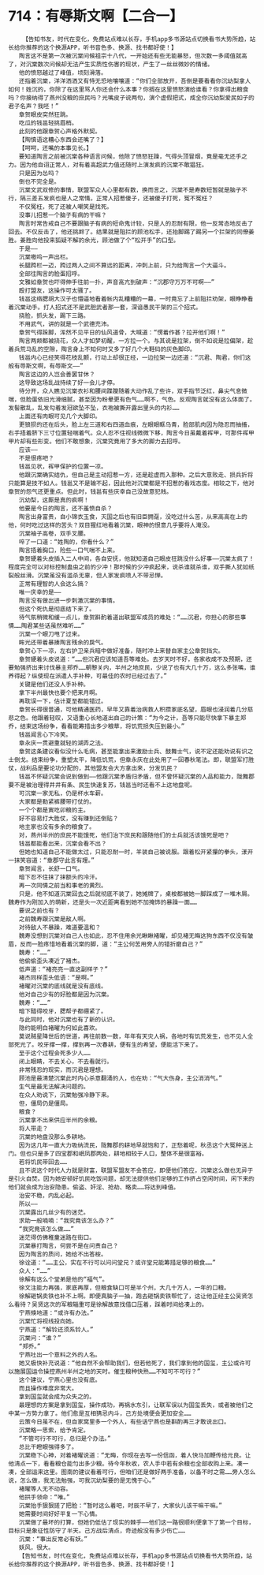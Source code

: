 # 714：有辱斯文啊【二合一】
        【告知书友，时代在变化，免费站点难以长存，手机app多书源站点切换看书大势所趋，站长给你推荐的这个换源APP，听书音色多、换源、找书都好使！】
       陶言这不是第一次被沉棠问候祖宗十八代，一开始还有些无能暴怒，但次数一多阈值就高了，对沉棠数次问候却无法产生实质性伤害的现状，产生了一丝丝微妙的情绪。
       他的愤怒越过了峰值，顷刻滑落。
       还指着沉棠，洋洋洒洒又有恃无恐地嚷嚷道：“你们全部放开，吾倒是要看看你沉幼梨拿人如何！姓沉的，你除了在这里骂人你还会什么本事？你搁在这里愤怒演给谁看？你拿得出粮食吗？你接纳得了燕州没粮的庶民吗？光嘴皮子说两句，演个虚假把式，成全你沉幼梨爱民如子的君子名声？我呸！”
       章贺眼皮突然狂跳。
       吃瓜的钱邕轻挑眉梢。
       此刻的他跟章贺心声格外默契。
       【陶慎语这糟心东西会还嘴了？】
       【呵呵，还嘴的本事见长。】
       要知道陶言之前被沉棠各种语言问候，他除了愤怒狂躁，气得头顶冒烟，竟是毫无还手之力。因为他自诩正常人，对有着高超武力值还随时上演发疯的沉棠不敢猖狂。
       只是因为怂吗？
       倒也不完全是。
       沉棠文武双修的事情，联盟军众人心里都有数，换而言之，沉棠不是寿数短暂就是脑子不行，隔三差五发疯也是人之常情。正常人招惹傻子，还被傻子打死，冤不冤枉？
       不仅冤枉，死了还被人嘲笑是找死。
       没事儿招惹一个脑子有病的干嘛？
       陶言时常告戒自己不要跟脑子有病的短命鬼计较，只是人的忍耐有限，他一反常态地反击了回去。不仅反击了，他还挑衅了。结果就是阻拦的顾池松手，还抬脚踢了踢另一个拦架的同僚姜胜。姜胜向他投来狐疑不解的余光，顾池做了个“松开手”的口型。
       于是——
       沉棠嗷呜一声出栏。
       长腿跨栏一迈，跨过两人之间不算远的距离，冲刺上前，只为给陶言一个大逼斗。
       全部往陶言的脸蛋招呼。
       文雅如章贺也吓得伸手往前一扑，声音高亢到破声：“沉郡守万万不可啊——”
       殴打盟友，这操作可太骚了。
       钱邕这络腮胡大汉子也懵逼地看着帐内乱糟糟的一幕，一时竟忘了上前阻拦劝架，眼睁睁看着沉棠动手。打人招式还不是武胆武者那一套，深谙愚民干架的三个招式。
       挠脸，抓头发，踢下三路。
       不用武气，讲的就是一个武德充沛。
       章贺气得跺脚，浑然不见平日的仙风道骨，大喊道：“愣着作甚？拉开他们啊！”
       陶言两颊都被挠花，众人才如梦初醒，一方拉一个。与其说是拉架，倒不如说是拉偏架，趁着兵荒马乱的空隙，陶言身上不知何时又多了好几个大鞋码的灰色脚印。
       钱邕内心已经笑得花枝乱颤，行动上却很正经，一边拉架一边还道：“沉君、陶君，你们这般有辱斯文啊，有辱斯文——”
       陶言这边的人岂会善罢甘休？
       这导致这场乱战持续了好一会儿才停。
       待分开，众人瞧见沉棠衣衫和腰间蹀躞随着大动作乱了些许，双手指节泛红，鼻尖气息微喘，但脸蛋依旧光滑细腻，甚至因为粉晕更有色气……啊不，气色。反观陶言就没有这么体面了。发髻散乱，乱发勾着发冠欲坠不坠，衣袍被撕开露出里头的内衫……
       上面还有肉眼可见几个大脚印。
       更狼狈的还在后头，脸上左三道和右四道血痕，左眼眼眶乌青，脸部肌肉因为隐忍而抽搐，右手捂着脐下三寸位置轻喘着气。众人忍不住视线微微下移，陶言今日虽戴着裈甲，可那件裈甲甲片却有些形变。他们不敢想象，沉棠究竟用了多大的脚力去招呼。
       应该——
       不是很疼吧？
       钱邕见状，裈甲保护的位置一凉。
       他跟沉棠确实结仇，但自己是主动招惹一方，还是趁虚而入那种。之后大意败走、损兵折将只能算是技不如人。钱邕又不是输不起，因此他对沉棠都是不招惹的看戏态度。相较之下，他对章贺的怨气还更重点。但此时，钱邕有些庆幸自己没故意犯贱。
       沉幼梨，这厮是真的疯啊！
       他要是今日的陶言，还不羞愤自杀？
       陶言出身富贵，自小锦衣玉食，灭国之后也有旧臣拥趸，没吃过什么苦，从来高高在上的他，何时吃过这样的苦头？双目猩红地看着沉棠，眼神的恨意几乎要将人淹没。
       沉棠袖子高卷，双手叉腰。
       啐了一口道：“姓陶的，你看什么？”
       陶言捂着胸口，险些一口气喘不上来。
       章贺硬着头皮插入二人中间，各自安抚，他就知道自己眼皮狂跳没什么好事——沉棠太疯了！程度完全可以对标控制蛊虫之前的少冲！那时候的少冲疯起来，说杀谁就杀谁，双手撕人犹如纸裂般丝滑。沉棠虽没有滥杀无辜，但人家发疯喷人不带忌惮。
       正常有理智的人会这么搞？
       唯一庆幸的是——
       陶言没有做出进一步刺激沉棠的事情。
       但这个死仇是彻底结下来了。
       待气氛稍微和缓一点儿，章贺斟酌着道出联盟军成员的难处：“……沉君，你担心的那些事情……陶君某些话虽然难听……”
       沉棠一个眼刀甩了过来。
       眸光还带着暴揍陶言残余的戾气。
       章贺心下一凉，左右护卫亲兵暗中做好准备，随时冲上来替自家主公章贺挡灾。
       章贺硬着头皮说道：“……但沉君应该知道吾等难处。去岁天时不好，各家收成不及预期，还要勉强挤出来讨伐暴主郑乔……朝黎关内，半州之地庶民，少说了也有大几十万，这么多张嘴，谁养得起？纵使现在派遣人手补种，可最佳的农时已经过去了。”
       关键是他们还没人手补种。
       拿下半州最快也要个把来月啊。
       再耽误一下，估计夏至都能错过。
       章贺长得很普通，可他精通医药，早年又靠着治病救人积攒家底名望，眉眼也浸润着几分慈悲之色。他跟着轻叹，又语重心长地道出自己的计策：“为今之计，吾等只能尽快拿下暴主郑乔，结束这场纷争，看看能筹措出多少粮草，将饥荒损失压到最小。”
       钱邕闻言心下冷笑。
       章永庆一贯避重就轻的湖弄之法。
       章贺这条建议看似没什么毛病，甚至能拿出来激励士兵、鼓舞士气，说不定还能劝说有识之士倒戈。结束纷争，重塑太平，降低饥荒，但章永庆在此处用了一回春秋笔法。即，联盟军打胜仗，战利品是要论功分配的，其他盟友会大方拿出来，分发饥民？
       钱邕不怀疑沉棠会说到做到——他跟沉棠矛盾归矛盾，但不曾怀疑沉棠的人品和能力，陇舞郡要不是被治理得井井有条、民生快速复苏，钱邕当时还看不上这地盘呢。
       可沉棠一家无私，仍是杯水车薪。
       大家都是勒紧裤腰带打仗的。
       一个个都是寅吃卯粮的主。
       好不容易打大胜仗，没有赚到还倒贴？
       地主家也没有多余的粮食了。
       对，燕州半州的庶民不能饿死，他们治下庶民和跟随他们的士兵就活该饿死是吧？
       钱邕都能看出来，沉棠会看不出？
       但她也知道自己不能做太过，只能忍耐一时，羊装自己被说服。跟着松开紧攥的拳头，漾开一抹笑容道：“章郡守此言有理。”
       章贺闻言，长舒一口气。
       暗下忍不住抹了抹额头的冷汗。
       再一次同情之前当和事老的黄烈。
       只是，他不知道沉棠回去之后就彻底不装了，她摊牌了，桌桉都被她一脚踩成了一堆木屑。魏寿作为刚加入的萌新，还是头一次近距离看到她不加掩饰的暴躁一面……
       要说之前也有？
       之前魏寿跟沉棠是敌人啊。
       对待敌人不暴躁，难道要温和？
       魏寿没想到沉棠对自己人也如此，忍不住用余光瞅瞅褚曜，却见褚无晦这狗东西不仅没有皱眉，反而一脸疼惜地看着沉棠的脚，道：“主公何苦用旁人的错折磨自己？”
       魏寿：“……”
       他偷偷歪头凑近了褚杰。
       低声道：“褚亮亮一直这副样子？”
       褚杰同样歪头低语：“是啊。”
       褚曜对沉棠的底线就是没有底线。
       他对自己少有的好脸都是因为沉棠。
       魏寿：“……”
       暗下醋得咬牙，腮帮子都绷紧了。
       与此同时，他对沉棠也有了新的认识。
       隐约能明白褚曜为何如此喜欢。
       莫说贼星降世后的世道，再往前数一数，年年有天灾人祸，各地时有饥荒发生，也不见人全部死光了。咬牙撑一撑，撑到再一次春耕，便有生的希望，便能活下来了。
       至于这个过程会死多少人……
       闭上眼睛，不去关心，不去看就行。
       非常残忍的现实，而沉君是理想。
       顾池是最清楚沉棠此时内心杀意翻涌的人，也在劝：“气大伤身，主公消消气。”
       生气是最无法解决问题的。
       在众人劝说下，沉棠勉强冷静下来。
       但，僵局仍是僵局。
       粮食？
       沉棠拿不出来供应半州的余粮。
       将人带走？
       沉棠的地盘没那么多耕地。
       因为这几年一直大力吸纳流民，陇舞郡的耕地早就饱和了，正愁着呢，秋丞这个大冤种送上门。但也只是多了四宝郡和岷凤郡两处，耕地相较于人口，整体不是很富裕。
       若将饥民带回去……
       且不说这个时代人力就是财富，联盟军盟友不会答应，即便他们答应，沉棠这么做也无异于是引火自焚。因为她安顿好饥民吃饭问题，却无法提供他们足够的工作挤占空闲时间，闲下来的他们就会成为治安隐患。偷盗、奸淫、抢劫、略卖……将达到峰值。
       治安不稳，内乱必起。
       所以——
       沉棠露出几丝少有的迷茫。
       求助一般喃喃：“我究竟该怎么办？”
       “我究竟该怎么做……”
       迷茫得仿佛稚童迷路在街口。
       沉棠暴打陶言，何尝不是在问责自己？
       因为陶言的质问，她给不出答桉。
       徐诠道：“……主公，实在不行可以问问堂兄？或许堂兄能筹措足够的粮食……”
       众人：“……”
       徐解有这么个堂弟是他的“福气”。
       徐文注能力再强，家底再厚，但粮食缺口可是半个州，大几十万人，一年的口粮。
       徐解砸锅卖铁也补不上啊。即便真脑子一抽，跑去砸锅卖铁帮忙了，这让他正经主公吴贤怎么看待？吴贤这次的军粮辎重可是徐解故意找借口压着，踩着时间给凑上的。
       宁燕倏地道：“或许有办法。”
       沉棠忙将视线投向她。
       宁燕道：“解铃还须系铃人。”
       沉棠问：“谁？”
       “郑乔。”
       宁燕吐出一个意料之外的人名。
       她又极快补充说道：“他自然不会帮助我们，但若他死了，我们拿到他的国玺，主公或许可以施展国运令操控燕州半州之地的天时。催生粮种快熟……不知可不可行？”
       这个建议，宁燕心里也没有底。
       而且操作难度非常大。
       拿到国玺就会成为众失之的。
       最理想的方案是拿到国玺，操作成功，再祸水东引，让联军误以为国玺丢失，或者被他们之中某一方势力拿了。他们愈是互相猜忌内斗，己方处境便会更加安全……
       云策今日虽不在，但自家窝里多一个外人，有些话宁燕也是斟酌再三才敢说出口。
       沉棠略一思索，给予肯定。
       “不管可行不可行，总归是个办法。”
       总比干瞪眼强得多了。
       沉棠稳下心神，对着褚曜说道：“无晦，你现在去写一份信函，着人快马加鞭传给元良。让他清点一下，看看粮仓能匀出多少粮。待今年秋收，农人手中若有余粮也全部收购上来。凑一凑，全部运来这里。图南的建议看着可行，但咱们还是做好两手准备，以备不时之需……旁人怎么说，怎么做，我无法勉强，可我沉幼梨要的是无愧于心。”
       褚曜等人无不动容。
       他拱手领命：“唯。”
       沉棠抬手狠狠搓了把脸：“暂时这么着吧，时辰不早了，大家伙儿该干嘛干嘛。”
       她需要时间好好平复一下心情。
       沉棠做了最坏的打算，但她仍低估了现实的棘手——他们这一路很顺利便拿下了第一个目标，目标只是象征性防守了半天。己方战后清点，奇迹般没有多少伤亡……
       沉棠：“事出反常必有妖。”
       妖风，很大。
       【告知书友，时代在变化，免费站点难以长存，手机app多书源站点切换看书大势所趋，站长给你推荐的这个换源APP，听书音色多、换源、找书都好使！】